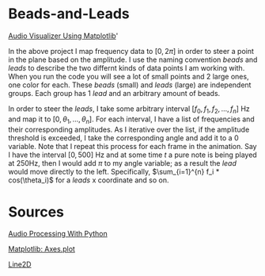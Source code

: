 # Beads-and-Leads
[Audio Visualizer Using Matplotlib](https://nbviewer.jupyter.org/github/magi-1/Beads-and-Leads/blob/master/circuo.ipynb)'

In the above project I map frequency data to $[0, 2\pi]$ in order to steer a point in the plane based on the amplitude. I use the naming convention $beads$ and $leads$ to describe the two differnt kinds of data points I am working with. When you run the code you will see a lot of small points and 2 large ones, one color for each. These $beads$ (small) and $leads$ (large) are independent groups. Each group has 1 $lead$ and an arbitrary amount of beads. 

In order to steer the $leads$, I take some arbitrary interval $[f_0, f_1, f_2, ... ,f_n]$ Hz and map it to $[0, \theta_1, ... , \theta_n]$. For each interval, I have a list of frequencies and their corresponding amplitudes. As I iterative over the list, if the amplitude threshold is exceeded, I take the corresponding angle and add it to a 0 variable. Note that I repeat this process for each frame in the animation. Say I have the interval $[0,500]$ Hz and at some time $t$ a pure note is being played at 250Hz, then I would add $\pi$ to my angle variable; as a result the $lead$ would move directly to the left. Specifically, $\sum_{i=1}^{n} f_i * cos(\theta_i)$ for a $leads$ x coordinate and so on.




# Sources

[Audio Processing With Python](https://www.youtube.com/watch?v=AShHJdSIxkY)

[Matplotlib: Axes.plot](https://matplotlib.org/3.1.1/api/_as_gen/matplotlib.axes.Axes.plot.html#matplotlib.axes.Axes.plot)

[Line2D](https://matplotlib.org/3.1.1/api/_as_gen/matplotlib.lines.Line2D.html)



